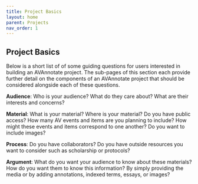 ```yaml
---
title: Project Basics
layout: home
parent: Projects
nav_order: 1
---
```

## Project Basics

Below is a short list of of some guiding questions for users interested in building an AVAnnotate project. The sub-pages of this section each provide further detail on the components of an AVAnnotate project that should be considered alongside each of these questions.

**Audience**: Who is your audience? What do they care about? What are their interests and concerns?  

**Material**: What is your material? Where is your material? Do you have public access? How many AV events and items are you planning to include? How might these events and items correspond to one another? Do you want to include images?

**Process**: Do you have collaborators? Do you have outside resources you want to consider such as scholarship or protocols?

**Argument**: What do you want your audience to know about these materials? How do you want them to know this information? By simply providing the media or by adding annotations, indexed terms, essays, or images? 

